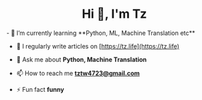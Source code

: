 <h1 align="center">Hi 👋, I'm Tz</h1>
- 🌱 I’m currently learning **Python, ML, Machine Translation etc**

- 📝 I regularly write articles on [https://tz.life](https://tz.life)

- 💬 Ask me about **Python, Machine Translation**

- 📫 How to reach me **tztw4723@gmail.com**

- ⚡ Fun fact **funny**

